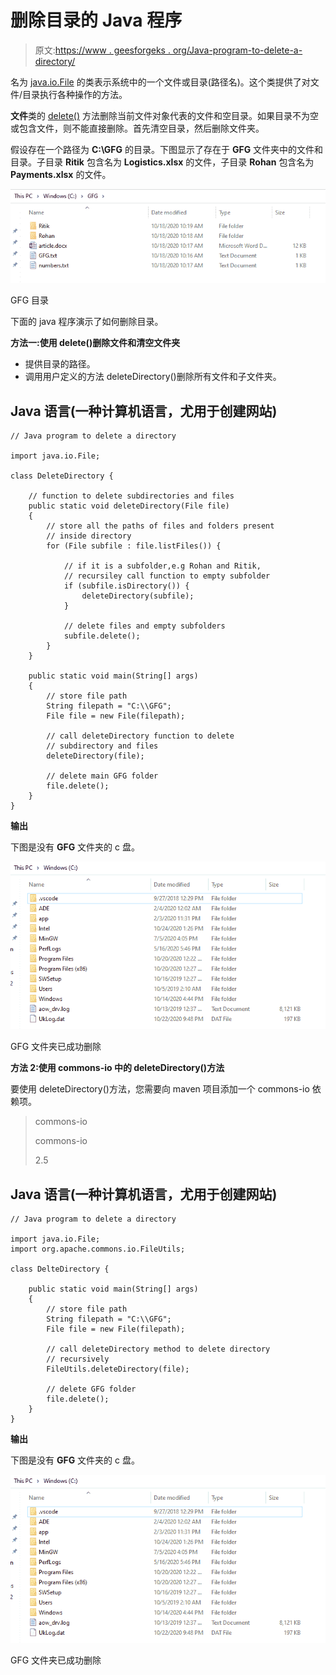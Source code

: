 # 删除目录的 Java 程序

> 原文:[https://www . geesforgeks . org/Java-program-to-delete-a-directory/](https://www.geeksforgeeks.org/java-program-to-delete-a-directory/)

名为 [java.io.File](https://www.geeksforgeeks.org/file-class-in-java/) 的类表示系统中的一个文件或目录(路径名)。这个类提供了对文件/目录执行各种操作的方法。

**文件**类的 [delete()](https://www.google.com/url?client=internal-element-cse&cx=009682134359037907028:tj6eafkv_be&q=https://www.geeksforgeeks.org/file-delete-method-in-java-with-examples/&sa=U&ved=2ahUKEwiqsJC-p9fsAhXI4jgGHQNQCD0QFjABegQICRAB&usg=AOvVaw3Eg6_-e34up2PtRVpMlBXW) 方法删除当前文件对象代表的文件和空目录。如果目录不为空或包含文件，则不能直接删除。首先清空目录，然后删除文件夹。

假设存在一个路径为 **C:\\GFG** 的目录。下图显示了存在于 **GFG** 文件夹中的文件和目录。子目录 **Ritik** 包含名为 **Logistics.xlsx** 的文件，子目录 **Rohan** 包含名为 **Payments.xlsx** 的文件。

![File Directory](img/91ac781288c9a51899b6a6ab37c613c7.png)

GFG 目录

下面的 java 程序演示了如何删除目录。

**方法一:使用 delete()删除文件和清空文件夹**

*   提供目录的路径。
*   调用用户定义的方法 deleteDirectory()删除所有文件和子文件夹。

## Java 语言(一种计算机语言，尤用于创建网站)

```
// Java program to delete a directory

import java.io.File;

class DeleteDirectory {

    // function to delete subdirectories and files
    public static void deleteDirectory(File file)
    {
        // store all the paths of files and folders present
        // inside directory
        for (File subfile : file.listFiles()) {

            // if it is a subfolder,e.g Rohan and Ritik,
            // recursiley call function to empty subfolder
            if (subfile.isDirectory()) {
                deleteDirectory(subfile);
            }

            // delete files and empty subfolders
            subfile.delete();
        }
    }

    public static void main(String[] args)
    {
        // store file path
        String filepath = "C:\\GFG";
        File file = new File(filepath);

        // call deleteDirectory function to delete
        // subdirectory and files
        deleteDirectory(file);

        // delete main GFG folder
        file.delete();
    }
}
```

**输出**

下图是没有 **GFG** 文件夹的 c 盘。

![Deleted File Directory](img/631e00ceb948a3d22bdb1eb2c50c42ae.png)

GFG 文件夹已成功删除

**方法 2:使用 commons-io 中的 deleteDirectory()方法**

要使用 deleteDirectory()方法，您需要向 maven 项目添加一个 commons-io 依赖项。

> <groupid>commons-io</groupid>
> 
> <artifactid>commons-io</artifactid>
> 
> <version>2.5</version>

## Java 语言(一种计算机语言，尤用于创建网站)

```
// Java program to delete a directory

import java.io.File;
import org.apache.commons.io.FileUtils;

class DelteDirectory {

    public static void main(String[] args)
    {
        // store file path
        String filepath = "C:\\GFG";
        File file = new File(filepath);

        // call deleteDirectory method to delete directory
        // recursively
        FileUtils.deleteDirectory(file);

        // delete GFG folder
        file.delete();
    }
}
```

**输出**

下图是没有 **GFG** 文件夹的 c 盘。

![Deleted File Directory](img/4a4bc82eaebe5dc4982d1e97a286d87b.png)

GFG 文件夹已成功删除